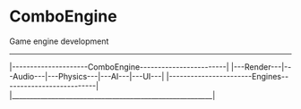 # ComboEngine
Game engine development
 ________________________________________________________
|---------------------ComboEngine------------------------|
|---Render---|---Audio---|---Physics---|---AI---|---UI---|
|-----------------------Engines--------------------------|
|________________________________________________________|

